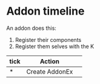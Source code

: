 # Addon timeline


An addon does this:

1) Register their components
2) Register them selves with the K

|tick | Action | | 
| --- |--- | --- |
| * | Create AddonEx | |